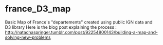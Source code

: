 france_D3_map
=============

Basic Map of France's "departements" created using public IGN data and D3 library
Here is the blog post explaining the process : http://natachaspringer.tumblr.com/post/92254800143/building-a-map-and-solving-new-problems
